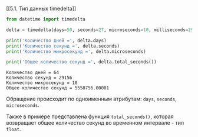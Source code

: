 [[5.1. Тип данных timedelta]]

```python
from datetime import timedelta

delta = timedelta(days=50, seconds=27, microseconds=10, milliseconds=29000, minutes=5, hours=8, weeks=2)

print('Количество дней =', delta.days)
print('Количество секунд =', delta.seconds)
print('Количество микросекунд =', delta.microseconds)

print('Общее количество секунд =', delta.total_seconds())
```
```output
Количество дней = 64
Количество секунд = 29156
Количество микросекунд = 10
Общее количество секунд = 5558756.00001
```

Обращение происходит по одноименным атрибутам: `days`, `seconds`, `microseconds`.

Также в примере представлена функция `total_seconds()`, которая возвращает общее количество секунд во временном интервале - тип `float`.

